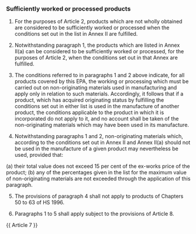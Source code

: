 ### Sufficiently worked or processed products

1.   For the purposes of Article 2, products which are not wholly obtained are considered to be sufficiently worked or processed when the conditions set out in the list in Annex II are fulfilled.

2.   Notwithstanding paragraph 1, the products which are listed in Annex II(a) can be considered to be sufficiently worked or processed, for the purposes of Article 2, when the conditions set out in that Annex are fulfilled.

3.   The conditions referred to in paragraphs 1 and 2 above indicate, for all products covered by this EPA, the working or processing which must be carried out on non-originating materials used in manufacturing and apply only in relation to such materials. Accordingly, it follows that if a product, which has acquired originating status by fulfilling the conditions set out in either list is used in the manufacture of another product, the conditions applicable to the product in which it is incorporated do not apply to it, and no account shall be taken of the non-originating materials which may have been used in its manufacture.

4.   Notwithstanding paragraphs 1 and 2, non-originating materials which, according to the conditions set out in Annex II and Annex II(a) should not be used in the manufacture of a given product may nevertheless be used, provided that:

(a)	their total value does not exceed 15 per cent of the ex-works price of the product;
(b)	 any of the percentages given in the list for the maximum value of non-originating materials are not exceeded through the application of this paragraph.

5.   The provisions of paragraph 4 shall not apply to products of Chapters 50 to 63 of HS 1996.

6.   Paragraphs 1 to 5 shall apply subject to the provisions of Article 8.

{{ Article 7 }}
